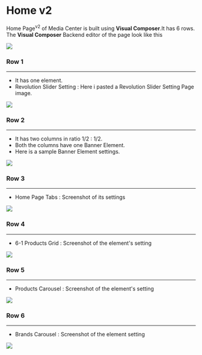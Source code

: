 # Home v2

Home Page<sup>v2</sup> of Media Center is built using **Visual Composer**.It has 6 rows. The **Visual Composer** Backend editor of the page look like this

![](http://transvelo.github.io/mediacenter/docs/assets/images/homev2.png)

### Row 1
---
* It has one element.
* Revolution Slider Setting : Here i pasted a Revolution Slider Setting Page image.

![](http://transvelo.github.io/mediacenter/docs/assets/images/homev1-revolution-slider-setting.png)

### Row 2
---
* It has two columns in ratio 1/2 : 1/2.
* Both the columns have one Banner Element.
* Here is a sample Banner Element settings.

![](http://transvelo.github.io/mediacenter/docs/assets/images/homev1-banner-setting.png)

### Row 3
---
* Home Page Tabs : Screenshot of its settings

![](http://transvelo.github.io/mediacenter/docs/assets/images/homev1-homePgTab-setting.png.png)

### Row 4
---
* 6-1 Products Grid : Screenshot of the element's setting

![](http://transvelo.github.io/mediacenter/docs/assets/images/vc-6-1-product-grid-setting.png)

### Row 5
---
* Products Carousel : Screenshot of the element's setting

![](http://transvelo.github.io/mediacenter/docs/assets/images/vc-ProductsCarousel-setting..png)

### Row 6
---
* Brands Carousel : Screenshot of the element setting

![](http://transvelo.github.io/mediacenter/docs/assets/images/vc-brand-carousel-settings.png)


